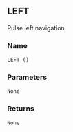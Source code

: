 ## LEFT

Pulse left navigation.


### Name

`LEFT ()`


### Parameters

`None`


### Returns

`None`